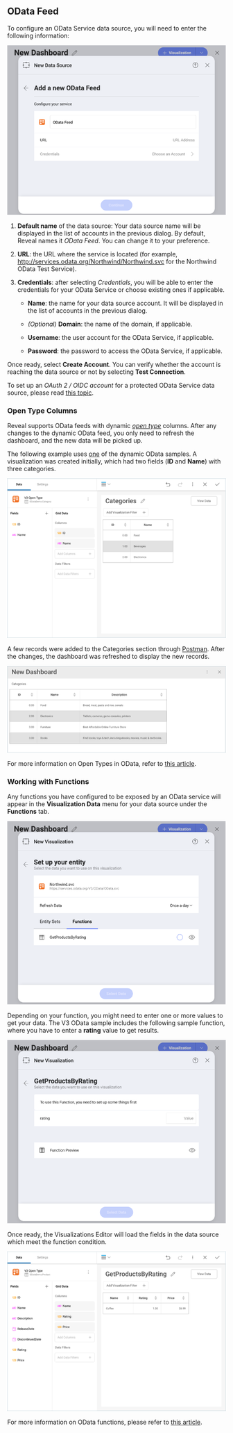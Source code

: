 ## OData Feed

To configure an OData Service data source, you will need to enter the
following information:

![Enter OData Service Details dialog](images/enter-OData-service-details.png)

1.  **Default name** of the data source: Your data source name will be displayed in the list of accounts in the previous dialog. By default, Reveal names it *OData Feed*. You can change it to your preference.


2.  **URL**: the URL where the service is located (for example, <http://services.odata.org/Northwind/Northwind.svc> for the Northwind OData Test Service).

3.  **Credentials**: after selecting *Credentials*, you will be able to
    enter the credentials for your OData Service or choose existing ones
    if applicable.

      - **Name**: the name for your data source account. It will be
        displayed in the list of accounts in the previous dialog.

      - *(Optional)* **Domain**: the name of the domain, if applicable.

      - **Username**: the user account for the OData Service, if
        applicable.

      - **Password**: the password to access the OData Service, if
        applicable.

Once ready, select **Create Account**. You can verify whether the
account is reaching the data source or not by selecting **Test
Connection**.

To set up an *OAuth 2 / OIDC account* for a protected OData Service data
source, please read [this topic](~/en/datasources/OAuth-2-OIDC-User-Authentication.md).

### Open Type Columns

Reveal supports OData feeds with dynamic [*open type*](https://docs.microsoft.com/en-us/aspnet/web-api/overview/odata-support-in-aspnet-web-api/odata-v4/use-open-types-in-odata-v4)
columns. After any changes to the dynamic OData feed, you only need to
refresh the dashboard, and the new data will be picked up.

The following example uses
[one](https://services.odata.org/V3/OData/\(S\(bwrmr2ccg0nex5gmubqxjkkz\)\)/OData.svc/)
of the dynamic OData samples. A visualization was created initially,
which had two fields (**ID** and **Name**) with three categories.

![ODataOpenTypesSampleV3\_All](images/ODataOpenTypesSampleV3_All.png)

A few records were added to the Categories section through
[Postman](https://www.odata.org/getting-started/learning-odata-on-postman/).
After the changes, the dashboard was refreshed to display the new
records.

![ODataRefreshedOpenTypeV3\_All](images/ODataRefreshedOpenTypeV3_All.png)

For more information on Open Types in OData, refer to [this article](https://docs.microsoft.com/en-us/aspnet/web-api/overview/odata-support-in-aspnet-web-api/odata-v4/use-open-types-in-odata-v4).

### Working with Functions

Any functions you have configured to be exposed by an OData service will
appear in the **Visualization Data** menu for your data source under the
**Functions** tab.

![OData Functions tab in the Set up your entity dialog](images/OData-functions.png)

Depending on your function, you might need to enter one or more values
to get your data. The V3 OData sample includes the following sample
function, where you have to enter a **rating** value to get results.

![Setting up rating value of a function and Function preview dialog](images/OData-function-sample.png)

Once ready, the Visualizations Editor will load the fields in the data
source which meet the function condition.

![Odata function used in the Visualization editor](images/Odata-get-products-by-rating.png)

For more information on OData functions, please refer to [this article](https://docs.microsoft.com/en-us/aspnet/web-api/overview/odata-support-in-aspnet-web-api/odata-v4/odata-actions-and-functions).
